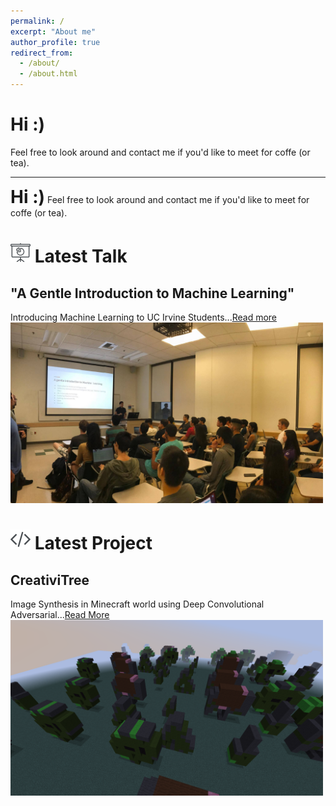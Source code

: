```yaml
---
permalink: /
excerpt: "About me"
author_profile: true
redirect_from: 
  - /about/
  - /about.html
---
```


<h1>Hi :)</h1> <span>Feel free to look around and contact me if you'd like to meet for coffe (or tea).</span>
<hr>

<div>
<h1 style="display: inline;">Hi :)</h1>
<span style="display: inline;">Feel free to look around and contact me if you'd like to meet for coffe (or tea).</span>
</div>

<img src="/images/talk.png"/> Latest Talk
======

"A Gentle Introduction to Machine Learning"
------
Introducing Machine Learning to UC Irvine Students...[Read more](https://avourakis.github.io/portfolio)
<a href="https://avourakis.github.io/portfolio">
<img src="/images/test_image.jpg" alt="A Gentle Introduction to Machine Learning by Andres Vourakis" style="width: 500px;"/>
</a>


<img src="/images/code.png"/> Latest Project
======

CreativiTree
-----
Image Synthesis in Minecraft world using Deep Convolutional Adversarial...<a href="https://jtjanecek.github.io/CreativiTree" target="_blank">Read More</a>
<a href="https://jtjanecek.github.io/CreativiTree" target="_blank">
<img src="/images/creativitree.png" alt="CreativiTree" style="width: 500px;"/>
</a>